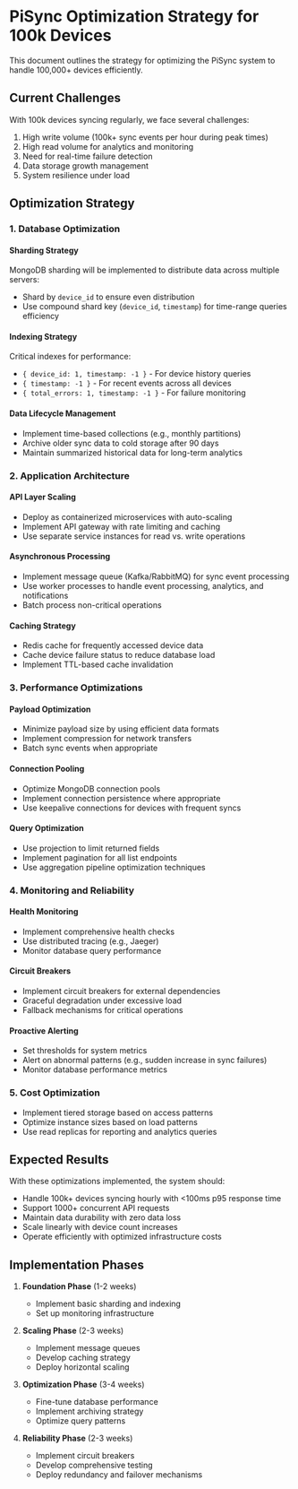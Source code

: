 # PiSync Optimization Strategy for 100k Devices

This document outlines the strategy for optimizing the PiSync system to handle 100,000+ devices efficiently.

## Current Challenges

With 100k devices syncing regularly, we face several challenges:

1. High write volume (100k+ sync events per hour during peak times)
2. High read volume for analytics and monitoring
3. Need for real-time failure detection
4. Data storage growth management
5. System resilience under load

## Optimization Strategy

### 1. Database Optimization

#### Sharding Strategy

MongoDB sharding will be implemented to distribute data across multiple servers:

- Shard by `device_id` to ensure even distribution
- Use compound shard key (`device_id`, `timestamp`) for time-range queries efficiency

#### Indexing Strategy

Critical indexes for performance:
- `{ device_id: 1, timestamp: -1 }` - For device history queries
- `{ timestamp: -1 }` - For recent events across all devices
- `{ total_errors: 1, timestamp: -1 }` - For failure monitoring

#### Data Lifecycle Management

- Implement time-based collections (e.g., monthly partitions)
- Archive older sync data to cold storage after 90 days
- Maintain summarized historical data for long-term analytics

### 2. Application Architecture

#### API Layer Scaling

- Deploy as containerized microservices with auto-scaling
- Implement API gateway with rate limiting and caching
- Use separate service instances for read vs. write operations

#### Asynchronous Processing

- Implement message queue (Kafka/RabbitMQ) for sync event processing
- Use worker processes to handle event processing, analytics, and notifications
- Batch process non-critical operations

#### Caching Strategy

- Redis cache for frequently accessed device data
- Cache device failure status to reduce database load
- Implement TTL-based cache invalidation

### 3. Performance Optimizations

#### Payload Optimization

- Minimize payload size by using efficient data formats
- Implement compression for network transfers
- Batch sync events when appropriate

#### Connection Pooling

- Optimize MongoDB connection pools
- Implement connection persistence where appropriate
- Use keepalive connections for devices with frequent syncs

#### Query Optimization

- Use projection to limit returned fields
- Implement pagination for all list endpoints
- Use aggregation pipeline optimization techniques

### 4. Monitoring and Reliability

#### Health Monitoring

- Implement comprehensive health checks
- Use distributed tracing (e.g., Jaeger)
- Monitor database query performance

#### Circuit Breakers

- Implement circuit breakers for external dependencies
- Graceful degradation under excessive load
- Fallback mechanisms for critical operations

#### Proactive Alerting

- Set thresholds for system metrics
- Alert on abnormal patterns (e.g., sudden increase in sync failures)
- Monitor database performance metrics

### 5. Cost Optimization

- Implement tiered storage based on access patterns
- Optimize instance sizes based on load patterns
- Use read replicas for reporting and analytics queries

## Expected Results

With these optimizations implemented, the system should:

- Handle 100k+ devices syncing hourly with <100ms p95 response time
- Support 1000+ concurrent API requests
- Maintain data durability with zero data loss
- Scale linearly with device count increases
- Operate efficiently with optimized infrastructure costs

## Implementation Phases

1. **Foundation Phase** (1-2 weeks)
   - Implement basic sharding and indexing
   - Set up monitoring infrastructure

2. **Scaling Phase** (2-3 weeks)
   - Implement message queues
   - Develop caching strategy
   - Deploy horizontal scaling

3. **Optimization Phase** (3-4 weeks)
   - Fine-tune database performance
   - Implement archiving strategy
   - Optimize query patterns

4. **Reliability Phase** (2-3 weeks)
   - Implement circuit breakers
   - Develop comprehensive testing
   - Deploy redundancy and failover mechanisms